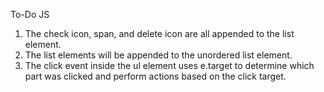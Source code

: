 To-Do JS
1. The check icon, span, and delete icon are all appended to the list element. 
2. The list elements will be appended to the unordered list element.
3. The click event inside the ul element uses e.target to determine which part was clicked and perform actions based on the click target.
